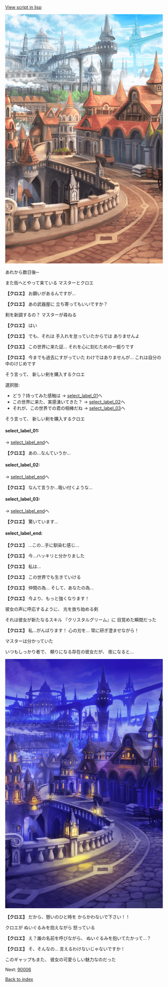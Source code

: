 [View script in lisp](../scripts/10331204.txt)

![town.png](../images/backgrounds/town.png)

あれから数日後─

また街へとやって来ている
マスターとクロエ

**【クロエ】**
お願いがあるんですが…

**【クロエ】**
あの武器屋に
立ち寄ってもいいですか？

剣を新調するの？
マスターが尋ねる

**【クロエ】**
はい

**【クロエ】**
でも、それは
手入れを怠っていたからでは
ありませんよ

**【クロエ】**
この世界に来た証…
それを心に刻むための一振りです

**【クロエ】**
今までも過去にすがっていた
わけではありませんが…
これは自分の中のけじめです

そう言って、
新しい剣を購入するクロエ

選択肢:
- どう？持ってみた感触は → [select_label_01](#select_label_01)へ
- この世界に来た、実感湧いてきた？ → [select_label_02](#select_label_02)へ
- それが、この世界での君の相棒だね → [select_label_03](#select_label_03)へ

そう言って、
新しい剣を購入するクロエ

#### select_label_01:
 → [select_label_end](#select_label_end)へ

**【クロエ】**
あの…なんていうか…

#### select_label_02:
 → [select_label_end](#select_label_end)へ

**【クロエ】**
なんて言うか…吸い付くような…

#### select_label_03:
 → [select_label_end](#select_label_end)へ

**【クロエ】**
驚いています…

#### select_label_end:

**【クロエ】**
…この…手に馴染む感じ…

**【クロエ】**
今…ハッキリと分かりました

**【クロエ】**
私は…

**【クロエ】**
この世界でも生きていける

**【クロエ】**
仲間の為…
そして、あなたの為…

**【クロエ】**
今より、もっと強くなります！

彼女の声に呼応するように、
光を放ち始める剣

それは彼女が新たなるスキル
『クリスタルグリーム』に
目覚めた瞬間だった

**【クロエ】**
私…がんばります！
心の刃を…
常に研ぎ澄ませながら！

マスターは分かっていた

いつもしっかり者で、
頼りになる存在の彼女だが、
夜になると…

![town_night.png](../images/backgrounds/town_night.png)

**【クロエ】**
だから、憩いのひと時を
からかわないで下さい！！

クロエが
ぬいぐるみを抱えながら
怒っている

**【クロエ】**
え？誰の名前を呼びながら、
ぬいぐるみを抱いてたかって…？

**【クロエ】**
そ、そんなの…
言えるわけないじゃないですか！

このギャップもまた、
彼女の可愛らしい魅力なのだった


Next: [90006](90006.md)

[Back to index](index.md)
